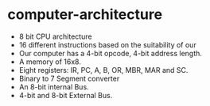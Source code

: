 # computer-architecture


- 8 bit CPU architecture 
- 16 different instructions based on the suitability of our
- Our computer has a 4-bit opcode, 4-bit address length. 
- A memory of 16x8.
- Eight registers: IR, PC, A, B, OR, MBR, MAR and SC.
- Binary to 7 Segment converter
- An 8-bit internal Bus.
- 4-bit and 8-bit External Bus.

